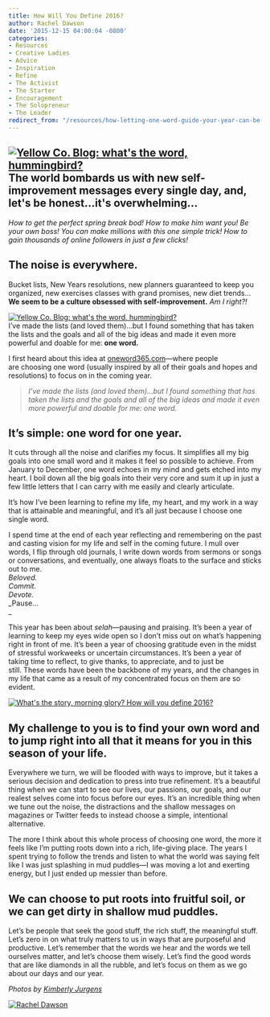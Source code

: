 ```yaml
---
title: How Will You Define 2016?
author: Rachel Dawson
date: '2015-12-15 04:00:04 -0800'
categories:
- Resources
- Creative Ladies
- Advice
- Inspiration
- Refine
- The Activist
- The Starter
- Encouragement
- The Solopreneur
- The Leader
redirect_from: "/resources/how-letting-one-word-guide-your-year-can-be-a-serious-resolution-game-changer/"
---
```


## [![Yellow Co. Blog: what's the word, hummingbird? ](https://yellow-blog-images.imgix.net/2015/11/She-x-Eclectic-0831-1024x683.jpg)](https://yellow-blog-images.imgix.net/2015/11/She-x-Eclectic-0831-1024x683.jpg)The world bombards us with new self-improvement messages every single day, and, let's be honest...it's overwhelming...

_How to get the perfect spring break bod! How to make him want you! Be your own boss! You can make millions with this one simple trick! How to gain thousands of online followers in just a few clicks!_

## The noise is everywhere.

Bucket lists, New Years resolutions, new planners guaranteed to keep you organized, new exercises classes with grand promises, new diet trends…  
**We seem to be a culture obsessed with self-improvement.** _Am I right?!_

[![Yellow Co. Blog: what's the word, hummingbird?](https://yellow-blog-images.imgix.net/2015/11/She-x-Eclectic-0802.jpg)](https://yellow-blog-images.imgix.net/2015/11/She-x-Eclectic-0802.jpg)[  
](https://yellow-blog-images.imgix.net/2015/12/She-x-Eclectic-0802-copy.jpg)I’ve made the lists (and loved them)...but I found something that has taken the lists and the goals and all of the big ideas and made it even more powerful and doable for me: **one word.**

I first heard about this idea at [oneword365.com](http://oneword365.com/)—where people are choosing one word (usually inspired by all of their goals and hopes and resolutions) to focus on in the coming year.

> _I’ve made the lists (and loved them)...but I found something that has taken the lists and the goals and all of the big ideas and made it even more powerful and doable for me: one word._

## It’s simple: one word for one year.

It cuts through all the noise and clarifies my focus. It simplifies all my big goals into one small word and it makes it feel so possible to achieve. From January to December, one word echoes in my mind and gets etched into my heart. I boil down all the big goals into their very core and sum it up in just a few little letters that I can carry with me easily and clearly articulate.

It’s how I’ve been learning to refine my life, my heart, and my work in a way that is attainable and meaningful, and it’s all just because I choose one single word.

I spend time at the end of each year reflecting and remembering on the past and casting vision for my life and self in the coming future. I mull over words, I flip through old journals, I write down words from sermons or songs or conversations, and eventually, one always floats to the surface and sticks out to me.  
_Beloved._  
_Commit._  
_Devote._  
_Pause...  
_

This year has been about _selah_—pausing and praising. It’s been a year of learning to keep my eyes wide open so I don’t miss out on what’s happening right in front of me. It’s been a year of choosing gratitude even in the midst of stressful workweeks or uncertain circumstances. It’s been a year of taking time to reflect, to give thanks, to appreciate, and to just be still. These words have been the backbone of my years, and the changes in my life that came as a result of my concentrated focus on them are so evident.

[![What's the story, morning glory? How will you define 2016? ](https://yellow-blog-images.imgix.net/2015/11/She-x-Eclectic-0834-1024x683.jpg)](https://yellow-blog-images.imgix.net/2015/11/She-x-Eclectic-0834-1024x683.jpg)

## **My challenge to you is to find your own word and to jump right into all that it means for you in this season of your life.**

Everywhere we turn, we will be flooded with ways to improve, but it takes a serious decision and dedication to press into true refinement. It’s a beautiful thing when we can start to see our lives, our passions, our goals, and our realest selves come into focus before our eyes. It’s an incredible thing when we tune out the noise, the distractions and the shallow messages on magazines or Twitter feeds to instead choose a simple, intentional alternative.

The more I think about this whole process of choosing one word, the more it feels like I’m putting roots down into a rich, life-giving place. The years I spent trying to follow the trends and listen to what the world was saying felt like I was just splashing in mud puddles—I was moving a lot and exerting energy, but I just ended up messier than before.

## We can choose to put roots into fruitful soil, or we can get dirty in shallow mud puddles.

Let’s be people that seek the good stuff, the rich stuff, the meaningful stuff. Let’s zero in on what truly matters to us in ways that are purposeful and productive. Let’s remember that the words we hear and the words we tell ourselves matter, and let’s choose them wisely. Let’s find the good words that are like diamonds in all the rubble, and let’s focus on them as we go about our days and our year.

_Photos by [Kimberly Jurgens](http://eclecticstateofmind.com/)_

[![Rachel Dawson](https://yellow-blog-images.imgix.net/2015/05/Dawson.jpg)](http://www.racheladawson.com/)
